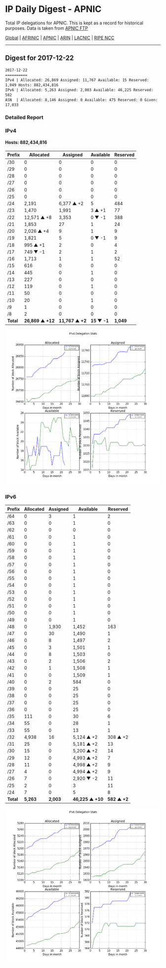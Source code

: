 # IP Daily Digest - APNIC

Total IP delegations for APNIC. This is kept as a record for historical purposes. Data is taken from [APNIC FTP](https://ftp.apnic.net/)

[Global](https://github.com/csmets/IP-Daily-Digest) | [AFRINIC](https://github.com/csmets/IP-Daily-Digest/tree/master/archives/AFRINIC) | [APNIC](https://github.com/csmets/IP-Daily-Digest/tree/master/archives/APNIC) | [ARIN](https://github.com/csmets/IP-Daily-Digest/tree/master/archives/ARIN) | [LACNIC](https://github.com/csmets/IP-Daily-Digest/tree/master/archives/LACNIC) | [RIPE NCC](https://github.com/csmets/IP-Daily-Digest/tree/master/archives/RIPE_NCC)

---

## Digest for 2017-12-22
```
2017-12-22
==========
IPv4 | Allocated: 26,869 Assigned: 11,767 Available: 15 Reserved: 1,049 Hosts: 882,434,816
IPv6 | Allocated: 5,263 Assigned: 2,003 Available: 46,225 Reserved: 582
ASN  | Allocated: 8,146 Assigned: 0 Available: 475 Reserved: 0 Given: 17,033
```

### Detailed Report

### IPv4

#### Hosts: **882,434,816**

| Prefix | Allocated | Assigned | Available | Reserved |
| ----- | ----- | ----- | ----- | ----- |
| /30 | 0 | 0 | 0 | 0 |
| /29 | 0 | 0 | 0 | 0 |
| /28 | 0 | 0 | 0 | 0 |
| /27 | 0 | 0 | 0 | 0 |
| /26 | 0 | 0 | 0 | 0 |
| /25 | 0 | 0 | 0 | 0 |
| /24 | 2,191 | 6,377 ▲ +2 | 5 | 484 |
| /23 | 1,470 | 1,991 | 3 ▲ +1 | 77 |
| /22 | 12,571 ▲ +8 | 3,353 | 0 ▼ -1 | 388 |
| /21 | 1,853 | 27 | 1 | 24 |
| /20 | 2,026 ▲ +4 | 9 | 1 | 9 |
| /19 | 1,821 | 5 | 0 ▼ -1 | 9 |
| /18 | 995 ▲ +1 | 2 | 0 | 4 |
| /17 | 749 ▼ -1 | 2 | 1 | 2 |
| /16 | 1,713 | 1 | 1 | 52 |
| /15 | 616 | 0 | 0 | 0 |
| /14 | 445 | 0 | 1 | 0 |
| /13 | 227 | 0 | 0 | 0 |
| /12 | 119 | 0 | 1 | 0 |
| /11 | 50 | 0 | 0 | 0 |
| /10 | 20 | 0 | 1 | 0 |
| /9 | 1 | 0 | 0 | 0 |
| /8 | 2 | 0 | 0 | 0 |
| **Total** | **26,869 ▲ +12** | **11,767 ▲ +2** | **15 ▼ -1** | **1,049** |

![ipv4-stats](ipv4-figure.png)

### IPv6

| Prefix | Allocated | Assigned | Available | Reserved |
| ----- | ----- | ----- | ----- | ----- |
| /64 | 0 | 3 | 1 | 2 |
| /63 | 0 | 0 | 1 | 0 |
| /62 | 0 | 0 | 0 | 0 |
| /61 | 0 | 0 | 1 | 0 |
| /60 | 0 | 0 | 1 | 0 |
| /59 | 0 | 0 | 1 | 0 |
| /58 | 0 | 0 | 1 | 0 |
| /57 | 0 | 0 | 1 | 0 |
| /56 | 0 | 0 | 1 | 0 |
| /55 | 0 | 0 | 1 | 0 |
| /54 | 0 | 0 | 1 | 0 |
| /53 | 0 | 0 | 1 | 0 |
| /52 | 0 | 0 | 1 | 0 |
| /51 | 0 | 0 | 1 | 0 |
| /50 | 0 | 0 | 1 | 0 |
| /49 | 0 | 0 | 1 | 0 |
| /48 | 0 | 1,930 | 1,452 | 163 |
| /47 | 0 | 30 | 1,490 | 1 |
| /46 | 0 | 8 | 1,497 | 2 |
| /45 | 0 | 3 | 1,501 | 1 |
| /44 | 0 | 8 | 1,503 | 0 |
| /43 | 0 | 2 | 1,506 | 2 |
| /42 | 0 | 1 | 1,508 | 1 |
| /41 | 0 | 0 | 1,509 | 1 |
| /40 | 0 | 2 | 584 | 0 |
| /39 | 0 | 0 | 25 | 0 |
| /38 | 0 | 0 | 25 | 0 |
| /37 | 0 | 0 | 25 | 0 |
| /36 | 0 | 0 | 25 | 0 |
| /35 | 111 | 0 | 30 | 6 |
| /34 | 55 | 0 | 28 | 1 |
| /33 | 55 | 0 | 13 | 1 |
| /32 | 4,938 | 16 | 5,124 ▲ +2 | 308 ▲ +2 |
| /31 | 25 | 0 | 5,181 ▲ +2 | 13 |
| /30 | 15 | 0 | 5,200 ▲ +2 | 14 |
| /29 | 12 | 0 | 4,993 ▲ +2 | 7 |
| /28 | 11 | 0 | 4,998 ▲ +2 | 9 |
| /27 | 4 | 0 | 4,994 ▲ +2 | 9 |
| /26 | 7 | 0 | 2,920 ▼ -2 | 11 |
| /25 | 2 | 0 | 3 | 11 |
| /24 | 7 | 0 | 5 | 8 |
| **Total** | **5,263** | **2,003** | **46,225 ▲ +10** | **582 ▲ +2** |

![ipv6-stats](ipv6-figure.png)